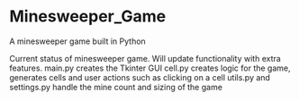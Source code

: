 # Minesweeper_Game
A minesweeper game built in Python

Current status of minesweeper game. Will update functionality with extra features.
main.py creates the Tkinter GUI
cell.py creates logic for the game, generates cells and user actions such as clicking on a cell
utils.py and settings.py handle the mine count and sizing of the game
